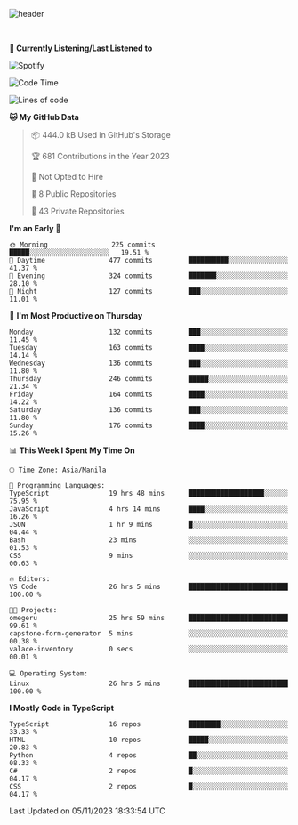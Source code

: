 <!--![header](https://capsule-render.vercel.app/api?type=waving&text=dotRarufu&fontAlign=78&desc=dotrarufu&descAlign=92.5&height=195&theme=tokyonight&animation=fadeIn&fontAlignY=39&descAlignY=49&fontSize=30) -->
![header](https://capsule-render.vercel.app/api?type=waving&desc=dotRarufu&descAlign=50&height=185&theme=tokyonight&animation=fadeIn&descAlignY=39&descSize=15) 
 

&nbsp;<div align="left">
**🎵 Currently Listening/Last Listened to**
</div>

![Spotify](https://github-spotify-widget-seven.vercel.app/api/spotify?background_color=0d1117&border_color=ffffff)


<!--START_SECTION:waka-->
![Code Time](http://img.shields.io/badge/Code%20Time-26%20hrs%205%20mins-blue)

![Lines of code](https://img.shields.io/badge/From%20Hello%20World%20I%27ve%20Written-2.3%20million%20lines%20of%20code-blue)

**🐱 My GitHub Data** 

> 📦 444.0 kB Used in GitHub's Storage 
 > 
> 🏆 681 Contributions in the Year 2023
 > 
> 🚫 Not Opted to Hire
 > 
> 📜 8 Public Repositories 
 > 
> 🔑 43 Private Repositories 
 > 
**I'm an Early 🐤** 

```text
🌞 Morning                225 commits         █████░░░░░░░░░░░░░░░░░░░░   19.51 % 
🌆 Daytime                477 commits         ██████████░░░░░░░░░░░░░░░   41.37 % 
🌃 Evening                324 commits         ███████░░░░░░░░░░░░░░░░░░   28.10 % 
🌙 Night                  127 commits         ███░░░░░░░░░░░░░░░░░░░░░░   11.01 % 
```
📅 **I'm Most Productive on Thursday** 

```text
Monday                   132 commits         ███░░░░░░░░░░░░░░░░░░░░░░   11.45 % 
Tuesday                  163 commits         ████░░░░░░░░░░░░░░░░░░░░░   14.14 % 
Wednesday                136 commits         ███░░░░░░░░░░░░░░░░░░░░░░   11.80 % 
Thursday                 246 commits         █████░░░░░░░░░░░░░░░░░░░░   21.34 % 
Friday                   164 commits         ████░░░░░░░░░░░░░░░░░░░░░   14.22 % 
Saturday                 136 commits         ███░░░░░░░░░░░░░░░░░░░░░░   11.80 % 
Sunday                   176 commits         ████░░░░░░░░░░░░░░░░░░░░░   15.26 % 
```


📊 **This Week I Spent My Time On** 

```text
🕑︎ Time Zone: Asia/Manila

💬 Programming Languages: 
TypeScript               19 hrs 48 mins      ███████████████████░░░░░░   75.95 % 
JavaScript               4 hrs 14 mins       ████░░░░░░░░░░░░░░░░░░░░░   16.26 % 
JSON                     1 hr 9 mins         █░░░░░░░░░░░░░░░░░░░░░░░░   04.44 % 
Bash                     23 mins             ░░░░░░░░░░░░░░░░░░░░░░░░░   01.53 % 
CSS                      9 mins              ░░░░░░░░░░░░░░░░░░░░░░░░░   00.63 % 

🔥 Editors: 
VS Code                  26 hrs 5 mins       █████████████████████████   100.00 % 

🐱‍💻 Projects: 
omegeru                  25 hrs 59 mins      █████████████████████████   99.61 % 
capstone-form-generator  5 mins              ░░░░░░░░░░░░░░░░░░░░░░░░░   00.38 % 
valace-inventory         0 secs              ░░░░░░░░░░░░░░░░░░░░░░░░░   00.01 % 

💻 Operating System: 
Linux                    26 hrs 5 mins       █████████████████████████   100.00 % 
```

**I Mostly Code in TypeScript** 

```text
TypeScript               16 repos            ████████░░░░░░░░░░░░░░░░░   33.33 % 
HTML                     10 repos            █████░░░░░░░░░░░░░░░░░░░░   20.83 % 
Python                   4 repos             ██░░░░░░░░░░░░░░░░░░░░░░░   08.33 % 
C#                       2 repos             █░░░░░░░░░░░░░░░░░░░░░░░░   04.17 % 
CSS                      2 repos             █░░░░░░░░░░░░░░░░░░░░░░░░   04.17 % 
```




 Last Updated on 05/11/2023 18:33:54 UTC
<!--END_SECTION:waka-->


<!--
**dotRarufu/dotRarufu** is a ✨ _special_ ✨ repository because its `README.md` (this file) appears on your GitHub profile.

Here are some ideas to get you started:

- 🔭 I’m currently working on ...
- 🌱 I’m currently learning ...
- 👯 I’m looking to collaborate on ...
- 🤔 I’m looking for help with ...
- 💬 Ask me about ...
- 📫 How to reach me: ...
- 😄 Pronouns: ...
- ⚡ Fun fact: ...
-->

